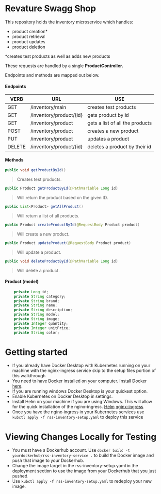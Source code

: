 # Revature Swagg Shop
This repository holds the inventory microservice which handles:

- product creation*
- product retrieval
- product updates
- product deletion

*creates test products as well as adds new products

These requests are handled by a single **ProductController.**

Endpoints and methods are mapped out below.

#### Endpoints
VERB | URL | USE
--- | --- | ---
GET | /inventory/main | creates test products
GET | /inventory/product/{id} | gets product by id
GET | /inventory/product | gets a list of all the products
POST | /inventory/product | creates a new product
PUT | /inventory/product | updates a product
DELETE | /inventory/product/{id} | deletes a product by their id

#### Methods

``` java
public void getProductById()
```

> Creates test products.

``` java
public Product getProductById(@PathVariable Long id)
```

> Will return the product based on the given ID.

``` java
public List<Product> getAllProduct()
```

> Will return a list of all products.

``` java
public Product createProductById(@RequestBody Product product)
```

> Will create a new product.

``` java
public Product updateProduct(@RequestBody Product product)
```

> Will update a product.

``` java
public void deleteProductById(@PathVariable Long id)
```

> Will delete a product.

#### Product (model)

``` java
    private Long id;
    private String category;
    private String brand;
    private String name;
    private String description;
    private String model;
    private String image;
    private Integer quantity;
    private Integer unitPrice;
    private String color;

```
# Getting started
* If you already have Docker Desktop with Kubernetes running on your machine with the nginx-ingress service skip to the setup files portion of this walkthrough
* You need to have Docker installed on your computer. Install Docker [here](https://docs.docker.com/get-docker/).
* If you are running windows Docker Desktop is your quickest option.
* Enable Kubernetes on Docker Desktop in settings.
* Install Helm on your machine if you are using Windows. This will allow for the quick installation of the nginx-ingress. [Helm](https://helm.sh/docs/intro/install/) [nginx-ingress](https://github.com/kubernetes/ingress-nginx).
* Once you have the nginx-ingress in your Kubernetes services use `kubctl apply -f rss-inventory-setup.yaml` to deploy this service


# Viewing Changes Locally for Testing
* You must have a Dockerhub account. Use `docker build -t yourdockerhub/rss-inventory-service .` to build the Docker image and push that image to your Dockerhub.
* Change the image target in the rss-inventory-setup.yaml in the deployment section to use the image from your Dockerhub that you just pushed.
* Use `kubctl apply -f rss-inventory-setup.yaml` to redeploy your new image.
